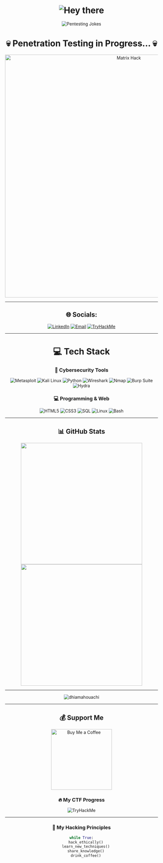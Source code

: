 

<div align="center">

<!-- Animated Title -->
<h1>
  <img src="https://readme-typing-svg.herokuapp.com?size=32&duration=3000&color=36BCF7&center=true&vCenter=true&width=500&lines=👋+Hey+there!;Welcome+to+my+GitHub+Profile!" alt="Hey there">
</h1>

<!-- Pentesting Jokes -->
<p>
  <img src="https://readme-typing-svg.herokuapp.com?size=22&duration=3500&color=00C853&center=true&vCenter=true&width=600&lines=Why+did+the+pentester+cross+the+road%3F;To+check+for+vulnerabilities+on+the+other+side+😆;Hackers+don’t+use+maps...;They+prefer+to+find+routes+manually+🛠️;I+don’t+always+scan+ports...;But+when+I+do%2C+I+knock+politely+first+🚪😅" alt="Pentesting Jokes">
</p>

<div align="center">

<!-- Huge Hacker Title -->


<h1>💀 Penetration Testing in Progress... 💀</h1>

<!-- Hacker Matrix Animation -->
<img src="https://i.pinimg.com/originals/38/06/93/3806936e1c0b535ff338121d6e5765df.gif" alt="Matrix Hack" width="800"/>

</div>


---

## 🌐 Socials:
[![LinkedIn](https://img.shields.io/badge/LinkedIn-%230077B5.svg?logo=linkedin&logoColor=white)](https://linkedin.com/in/dhia-mahouachi) 
[![Email](https://img.shields.io/badge/Email-D14836?logo=gmail&logoColor=white)](mailto:dhiamahouachi2025@gmail.com) 
[![TryHackMe](https://img.shields.io/badge/TryHackMe-212C42?logo=tryhackme&logoColor=white)](https://tryhackme.com/p/dhiamahouachii)

---

# 💻 Tech Stack
### 🔧 Cybersecurity Tools
![Metasploit](https://img.shields.io/badge/Metasploit-258FFA?style=for-the-badge&logo=metasploit&logoColor=white)
![Kali Linux](https://img.shields.io/badge/Kali_Linux-557C94?style=for-the-badge&logo=kali-linux&logoColor=white)
![Python](https://img.shields.io/badge/Python-3776AB?style=for-the-badge&logo=python&logoColor=white)
![Wireshark](https://img.shields.io/badge/Wireshark-1679A7?style=for-the-badge&logo=wireshark&logoColor=white)
![Nmap](https://img.shields.io/badge/Nmap-FFFFFF?style=for-the-badge&logo=nmap&logoColor=black)
![Burp Suite](https://img.shields.io/badge/Burp_Suite-FF6633?style=for-the-badge)
![Hydra](https://img.shields.io/badge/Hydra-8B0000?style=for-the-badge)

### 💻 Programming & Web
![HTML5](https://img.shields.io/badge/HTML5-E34F26?style=for-the-badge&logo=html5&logoColor=white)
![CSS3](https://img.shields.io/badge/CSS3-1572B6?style=for-the-badge&logo=css3&logoColor=white)
![SQL](https://img.shields.io/badge/SQL-4479A1?style=for-the-badge&logo=postgresql&logoColor=white)
![Linux](https://img.shields.io/badge/Linux-FCC624?style=for-the-badge&logo=linux&logoColor=black)
![Bash](https://img.shields.io/badge/Bash-121011?style=for-the-badge&logo=gnu-bash&logoColor=white)

---

## 📊 GitHub Stats
<img src="https://github-readme-stats.vercel.app/api?username=dhiamahouachi&theme=radical&hide_border=false&include_all_commits=true&count_private=true" width="400"/>  
<img src="https://github-readme-streak-stats.herokuapp.com/?user=dhiamahouachi&theme=radical&hide_border=false" width="400"/>  


---




<!-- Profile Views -->
<p> 
  <img src="https://komarev.com/ghpvc/?username=dhiamahouachi&label=Profile%20Views&color=0e75b6&style=flat" alt="dhiamahouachi" /> 
</p>

---
## 💰 Support Me
<div align="center">

<a href="https://buymeacoffee.com/dhiamahouachi" target="_blank">
  <img src="https://img.shields.io/badge/☕️%20Buy%20Me%20a%20Coffee-ffdd00?style=social&logo=buy-me-a-coffee&logoColor=black" alt="Buy Me a Coffee" width="200"/>
</a>

</div>



### 🔥 My CTF Progress
![TryHackMe](https://img.shields.io/badge/TryHackMe-100%25%20Complete-brightgreen?style=for-the-badge)


---

### 📜 My Hacking Principles
```python
while True:
    hack_ethically()
    learn_new_techniques()
    share_knowledge()
    drink_coffee()
